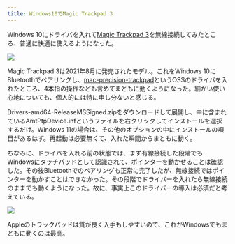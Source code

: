 ```yaml
---
title: Windows10でMagic Trackpad 3
---
```

Windows 10にドライバを入れて[Magic Trackpad 3](https://www.amazon.co.jp/dp/B09BTT6FJ9)を無線接続してみたところ、普通に快適に使えるようになった。

![](https://lh3.googleusercontent.com/docs/AG8NV2a5NjXGMsh9t9QDkDr6MEhWv46DH64XPSwO-CdXP543zAfO2Oz8dskJxIiQUg0NlJ52ASKyF2K1W1OEX6t7torKCd4-Rp8J-5vCOkE9hsWddNVFFRUFcRPD_9hOsvjAQlMObpmLMeYT11hzpdGXh3v_eZ-Z210BLEDr3MBpvLEqP1yReGbNNu_6qMk9Zwc594SNq6bAjKVaKsrN8JSrLIxgNkP8Qgpop7tW37MZD0Zk7RUCBI2GjbjNXpe7ZXi6FQH8FaXeg-pFrcH0EK2j3K12JzZYx_8m0By_ixldJ_Tm7alXUVlzufM5d0SBlGNMfuj3ddJJtGetDyhB45ra5vWSI0zSIw_lL2B5XZfm3aWhuVX28JtGkd1xuDkniTcQVu8O0S3I-NH1vtD5hIs6pgwdg09Kegf9gz_HnoIWpeQPVs7oXmg6sbpzb0R0UwX0lgfB2YFpyuyE1BABvcMdUWlQBJGb0SkciOUhdy4yTojNxBdDaUSoFKjdMeP9iISNLWoHD4M8cFcxtwpRbbD_ye8i_shHdcF0gvtQp4gz5u6lPyVpBMj_L5zlghoN9MguBfcB7xN8Mpd82bLGPX-vWbUiQa_xmwKqSN1PpO8rDK8RkXz1vLVm5SWedOcCaaOKKkZ2H0LriqhUHNTOWeQotJM7q2hhUNvoM2boQyuPAIvcAq0DiZymqvH7_NSR9hvJm1hEND-eKJIamyOMvNS02Svdu1H-0VdeyoYwSAI4zgvMYJCnHXXXvoKexuWGtCSRP3x8hqO2JQB3T-mwKjZfBpIKwjxLf-dK-b9WzK4gwZTDgzMBdNpIF9GjbeY2iZAA20Qfu_-UfMOfJLVn9szbffXPle9EqCpK59AkuMc0eVkA9RirUJfpD12ImH5-38t1JE1yD5BPRxrOmSHngIliA9dDBrPlFVBQ3QwwbYzxn-isQmcQo61uNsSpLBJ47KOD3MOAnDgKZyoW55hwA2UpINnFjbDrGoDfnsqNL3M38IBkSxl53W6FTDvErK6vrqXDnsh1_IC_f83An7x5aU7ngFclP_wY1HEW4j2LJjpNHAFhcsxMftWVULvz0JqXrLi3QxH8uvtNBv3myKTLz8htEVPv8x2fVgwd1hK61DlAIPNBJxxn5I3hSywgA6UsXyNOvpNet7wFkJz4MLG32rfj5ZVDRdwHLSlk5tE2bP4enJ89AHctIbrZ46cphhih8fc1qEFZf8V1D4rakbuDUYomOESqnGgWpFD7bMVDwb0mrRf5SqDnMg)

Magic Trackpad 3は2021年8月に発売されたモデル。これをWindows 10にBluetoothでペアリングし、[mac-precision-trackpad](https://github.com/imbushuo/mac-precision-touchpad)というOSSのドライバを入れたところ、4本指の操作なども含めてまともに動くようになった。細かい使い心地についても、個人的には特に申し分ないと感じる。

Drivers-amd64-ReleaseMSSigned.zipをダウンロードして展開し、中に含まれているAmtPtpDevice.infというファイルを右クリックしてインストールを選択するだけ。Windows 11の場合は、その他のオプションの中にインストールの項目があるはず。再起動は必要無くて、入れた瞬間からまともに動く。

ちなみに、ドライバを入れる前の状態では、まず有線接続した段階でもWindowsにタッチパッドとして認識されて、ポインターを動かせることは確認した。その後Bluetoothでのペアリングも正常に完了したが、無線接続ではポインターを動かすことはできなかった。その段階でドライバーを入れたら無線接続のままでも動くようになった。故に、事実上このドライバーの導入は必須だと考えている。

![](https://lh3.googleusercontent.com/docs/AG8NV2arbqplhrULO0f4LtiQri23bO9SQAApgVaTKvxh2xQ26GfqYXbbkUoiogDmwBj-tSMwP6L7hJSmc4LRhaQgZaI5SJKhnKkO2oOweZzhiiKDOAONT0HIYaCvMrrTV9fFJYO4aoH4IznQGcJJrh58p_g0NsgEsoeQqOoJ_TiRvl5AJnv5I1AQ9SxOmWC3_7LYYlx9LgbKpn-xbvbr5r1krjns752JFlCTRCdXk9K6RjnPV5295o15cUV6dpkrFbP4j7PODIlp3zvy5pbuJ12ftpTuI_fGIUDiOmwIjfjhHLTRO1TXZlC5nI9rg_PmvrxHiJEJVxJwlUCDKu05klQ4UOaVpHa8HJMm-z9vfcD4p3bS4ZEC3Sg-482AM19Du-nQiTzJNF8Ki0MisWQG1QXAf9EV-fC6CbRwktBuX2yoh_uTbETkkasSuHusPkVKk7CM4NFVmFQpLI4pr_9Yj7ZqIh1VFKE1OU1-tSDSeHt60mxXeWAxkGIfp2E4aDcS7YHbVvzbDZbklwOiW-SlbKUySL160AID3-MuDeBXYqtwsjSMQ3IU8KI4HDSiDoUPX71S-zZOaA3Uf4vftzXgkXAqEKVsJKUx2VjHsBJa0JjxZ6kpbA5C50brQ6qAUoQZcrhVP63zAqC0j0_EKmW5lfWKHXEDmerGvwRuNmlyQ1j8jd42AA39pxjmzFAmwicQ3vXwjm2TNp2zTWtWAkbA4_2ZUpVJ3jwm_SKonLsery4IiSQa4FTmE71P-VQE8eHSRuL5eH4KDlhpnmr4AZEOnasJwScNMQYHA6dikfX0hMbfJn5RVW--WlbrGlgfwlecWmAlMNE3LuodrP3btzHbGRZ0OQ9wIrxa9dV6DAnEzUu9RJa9m_VOo-5p1ie7CgBqoF14Jg6DCrSvG95GvlcurCMUBJG0Hxmk2O2CS-R0MRAHFcwAewTbTboy9kESYmmt9McpsTConESTbGY-l13pjDMFAEQlVNLRuzITO-mEg-ioRFTlErw-zPNLDdbEBGiHtAdbuowHaJ9-oMkxY4upWDuzjHHVE59HCoa9Bu4GyB0W1aH6t4S4O7b6eOBMGH-ssCUa7jNLqZd9ZX2wWlO3bJbcfRvnvO5MWsWTDvtFMDtdB_rQkrBnQC4VT3CgWDwISgd6poyGSl-CLVUAOm5SGjNIS7W2314tX1I0XjyxSv3Oht9djGCs41rNL8_oe1kLm5GGOgycrnft95HtQLKNxOw1tGmjOji51MqTVN61_QiB78hDVlnmFA)

Appleのトラックパッドは質が良く入手もしやすいので、これがWindowsでもまともに動くのは最高。
